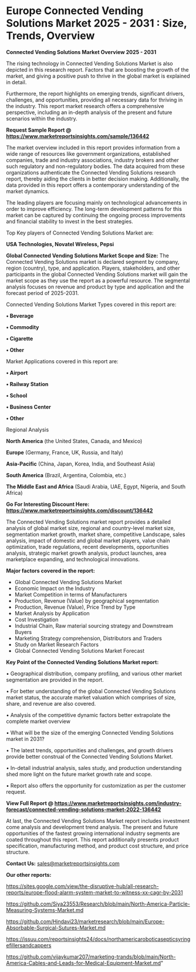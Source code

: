  # Europe Connected Vending Solutions Market 2025 - 2031 : Size, Trends, Overview

<Strong> Connected Vending Solutions Market Overview 2025 - 2031</strong>

The rising technology in Connected Vending Solutions Market is also depicted in this research report. Factors that are boosting the growth of the market, and giving a positive push to thrive in the global market is explained in detail.

Furthermore, the report highlights on emerging trends, significant drivers, challenges, and opportunities, providing all necessary data for thriving in the industry. This report market research offers a comprehensive perspective, including an in-depth analysis of the present and future scenarios within the industry.

<strong>Request Sample Report @ <a href=https://www.marketreportsinsights.com/sample/136442>https://www.marketreportsinsights.com/sample/136442</a></strong>

The market overview included in this report provides information from a wide range of resources like government organizations, established companies, trade and industry associations, industry brokers and other such regulatory and non-regulatory bodies. The data acquired from these organizations authenticate the Connected Vending Solutions research report, thereby aiding the clients in better decision making. Additionally, the data provided in this report offers a contemporary understanding of the market dynamics.

The leading players are focusing mainly on technological advancements in order to improve efficiency. The long-term development patterns for this market can be captured by continuing the ongoing process improvements and financial stability to invest in the best strategies.

Top Key players of Connected Vending Solutions Market are:

<strong>USA Technologies, Novatel Wireless, Pepsi</strong>

<strong><b>Global Connected Vending Solutions Market Scope and Size:</b></strong>
The Connected Vending Solutions market is declared segment by company, region (country), type, and application. Players, stakeholders, and other participants in the global Connected Vending Solutions market will gain the market scope as they use the report as a powerful resource. The segmental analysis focuses on revenue and product by type and application and the forecast period of 2025-2031.

Connected Vending Solutions Market Types covered in this report are:

<strong>• Beverage 

• Commodity 

• Cigarette 

• Other</strong>

Market Applications covered in this report are:

<strong>• Airport 

• Railway Station 

• School 

• Business Center 

• Other</strong> 

Regional Analysis

<strong>North America</strong> (the United States, Canada, and Mexico)

<strong>Europe</strong> (Germany, France, UK, Russia, and Italy)

<strong>Asia-Pacific</strong> (China, Japan, Korea, India, and Southeast Asia)

<strong>South America</strong> (Brazil, Argentina, Colombia, etc.)

<strong>The Middle East and Africa</strong> (Saudi Arabia, UAE, Egypt, Nigeria, and South Africa)

<strong>Go For Interesting Discount Here: <a href=https://www.marketreportsinsights.com/discount/136442>https://www.marketreportsinsights.com/discount/136442</a></strong>

The Connected Vending Solutions market report provides a detailed analysis of global market size, regional and country-level market size, segmentation market growth, market share, competitive Landscape, sales analysis, impact of domestic and global market players, value chain optimization, trade regulations, recent developments, opportunities analysis, strategic market growth analysis, product launches, area marketplace expanding, and technological innovations.

<strong><b>Major factors covered in the report:</b></strong>
<ul>
  <li>Global Connected Vending Solutions Market </li>
  <li>Economic Impact on the Industry</li>
  <li>Market Competition in terms of Manufacturers</li>
  <li>Production, Revenue (Value) by geographical segmentation</li>
  <li>Production, Revenue (Value), Price Trend by Type</li>
  <li>Market Analysis by Application</li>
  <li>Cost Investigation</li>
  <li>Industrial Chain, Raw material sourcing strategy and Downstream Buyers</li>
  <li>Marketing Strategy comprehension, Distributors and Traders</li>
  <li>Study on Market Research Factors</li>
  <li>Global Connected Vending Solutions Market Forecast</li>
</ul>

<strong><b>Key Point of the Connected Vending Solutions Market report:</b></strong>

• Geographical distribution, company profiling, and various other market segmentation are provided in the report.

• For better understanding of the global Connected Vending Solutions market status, the accurate market valuation which comprises of size, share, and revenue are also covered.

• Analysis of the competitive dynamic factors better extrapolate the complete market overview

• What will be the size of the emerging Connected Vending Solutions market in 2031?

• The latest trends, opportunities and challenges, and growth drivers provide better construal of the Connected Vending Solutions Market.

• In-detail industrial analysis, sales study, and production understanding shed more light on the future market growth rate and scope.

• Report also offers the opportunity for customization as per the customer request.

<strong><b>View Full Report @ <a href=https://www.marketreportsinsights.com/industry-forecast/connected-vending-solutions-market-2022-136442>https://www.marketreportsinsights.com/industry-forecast/connected-vending-solutions-market-2022-136442</a></b></strong>


At last, the Connected Vending Solutions Market report includes investment come analysis and development trend analysis. The present and future opportunities of the fastest growing international industry segments are coated throughout this report. This report additionally presents product specification, manufacturing method, and product cost structure, and price structure.

<strong>Contact Us:</strong>
sales@marketreportsinsights.com

<strong>Our other reports:</strong>

<a href=https://sites.google.com/view/the-disruptive-hub/all-research-reports/europe-flood-alarm-system-market-to-witness-xx-cagr-by-2031>https://sites.google.com/view/the-disruptive-hub/all-research-reports/europe-flood-alarm-system-market-to-witness-xx-cagr-by-2031</a>

<a href=https://github.com/Siya23553/Research/blob/main/North-America-Particle-Measuring-Systems-Market.md>https://github.com/Siya23553/Research/blob/main/North-America-Particle-Measuring-Systems-Market.md</a>

<a href=https://github.com/Hindavi23/marketresearch/blob/main/Europe-Absorbable-Surgical-Sutures-Market.md>https://github.com/Hindavi23/marketresearch/blob/main/Europe-Absorbable-Surgical-Sutures-Market.md</a>

<a href=https://issuu.com/reportsinsights24/docs/northamericaroboticasepticsyringefillersandcappers>https://issuu.com/reportsinsights24/docs/northamericaroboticasepticsyringefillersandcappers</a>

<a href=https://github.com/vijaykumar207/marketing-trands/blob/main/North-America-Cables-and-Leads-for-Medical-Equipment-Market.md>https://github.com/vijaykumar207/marketing-trands/blob/main/North-America-Cables-and-Leads-for-Medical-Equipment-Market.md</a>"
